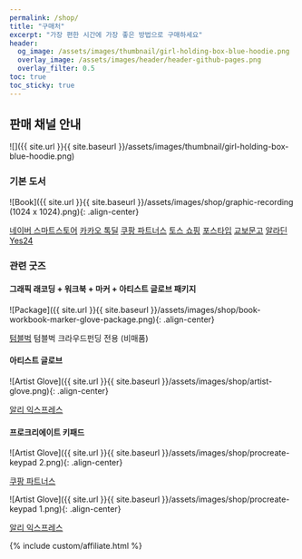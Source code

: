 ```yaml
---
permalink: /shop/
title: "구매처"
excerpt: "가장 편한 시간에 가장 좋은 방법으로 구매하세요"
header:
  og_image: /assets/images/thumbnail/girl-holding-box-blue-hoodie.png
  overlay_image: /assets/images/header/header-github-pages.png
  overlay_filter: 0.5
toc: true
toc_sticky: true
---
```

## 판매 채널 안내

![]({{ site.url }}{{ site.baseurl }}/assets/images/thumbnail/girl-holding-box-blue-hoodie.png)

### 기본 도서

![Book]({{ site.url }}{{ site.baseurl }}/assets/images/shop/graphic-recording  (1024 x 1024).png){: .align-center}

<a href="https://smartstore.naver.com/zzom/products/6237850646" target="_blank" class="btn btn--info btn--small link-shop">네이버 스마트스토어</a>
<a href="https://store.kakao.com/zzom/products/327297939" target="_blank" class="btn btn--info btn--small link-shop">카카오 톡딜</a>
<a href="https://link.coupang.com/a/ccyPXB" target="_blank" class="btn btn--info btn--small link-shop">쿠팡 파트너스</a>
<a href="https://service.toss.im/shopping/p/440697" target="_blank" class="btn btn--info btn--small link-shop">토스 쇼핑</a>
<a href="https://posty.pe/svzijq" target="_blank" class="btn btn--info btn--small link-shop">포스타입</a>
<a href="https://product.kyobobook.co.kr/detail/S000001986426" target="_blank" class="btn btn--info btn--small link-shop">교보문고</a>
<a href="https://www.aladin.co.kr/shop/wproduct.aspx?ItemId=279313050" target="_blank" class="btn btn--info btn--small link-shop">알라딘</a>
<a href="https://www.yes24.com/Product/Goods/103597086" target="_blank" class="btn btn--info btn--small link-shop">Yes24</a>

### 관련 굿즈

#### 그래픽 래코딩 + 워크북 + 마커 + 아티스트 글로브 패키지

![Package]({{ site.url }}{{ site.baseurl }}/assets/images/shop/book-workbook-marker-glove-package.png){: .align-center}

<a href="https://tumblbug.com/graphicrecording" target="_blank" class="btn btn--info btn--small">텀블벅</a> 텀블벅 크라우드펀딩 전용 (비매품) 

#### 아티스트 글로브

![Artist Glove]({{ site.url }}{{ site.baseurl }}/assets/images/shop/artist-glove.png){: .align-center}

<a href="https://s.click.aliexpress.com/e/_DDsKwNN" target="_blank" class="btn btn--info btn--small">알리 익스프레스</a>


#### 프로크리에이트 키패드

![Artist Glove]({{ site.url }}{{ site.baseurl }}/assets/images/shop/procreate-keypad 2.png){: .align-center}

<a href="https://link.coupang.com/a/ccyUP9" target="_blank" class="btn btn--info btn--small">쿠팡 파트너스</a>

![Artist Glove]({{ site.url }}{{ site.baseurl }}/assets/images/shop/procreate-keypad 1.png){: .align-center}

<a href="https://s.click.aliexpress.com/e/_olcibV3" target="_blank" class="btn btn--info btn--small">알리 익스프레스</a>

{% include custom/affiliate.html %}